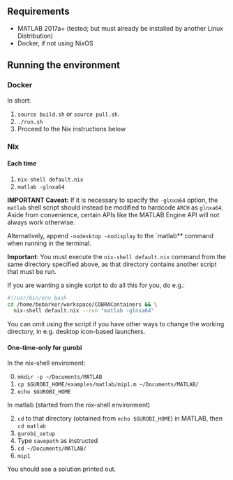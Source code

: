 ## Requirements

* MATLAB 2017a+ (tested; but must already be installed by another Linux Distribution)
* Docker, if not using NixOS


## Running the environment

### Docker

In short:

1. `source build.sh` or `source pull.sh`.
2. `./run.sh`
3. Proceed to the Nix instructions below

### Nix

#### Each time

1. `nix-shell default.nix`
2. `matlab -glnxa64`

**IMPORTANT Caveat:** If it is necessary to specify the `-glnxa64` option,
the `matlab` shell script should instead be modified to hardcode `ARCH` as
`glnxa64`. Aside from convenience, certain APIs like the MATLAB Engine API
will not always work otherwise.

Alternatively, append `-nodesktop -nodisplay` to the `matlab** command
when running in the terminal.

**Important**: You must execute the `nix-shell default.nix` command
from the same directory specified above, as that directory
contains another script that must be run.

If you are wanting a single script to do all this for you, do e.g.:

```bash
#!/usr/bin/env bash
cd /home/bebarker/workspace/COBRAContainers && \
  nix-shell default.nix --run "matlab -glnxa64"
```

You can omit using the script if you have other ways to change the working
directory, in e.g. desktop icon-based launchers.

#### One-time-only for gurobi

In the nix-shell enviroment:

0. `mkdir -p ~/Documents/MATLAB`
1. `cp $GUROBI_HOME/examples/matlab/mip1.m ~/Documents/MATLAB/`
2. `echo $GUROBI_HOME`

In matlab (started from the nix-shell environment)

2. `cd` to that directory (obtained from  `echo $GUROBI_HOME`) in MATLAB, then `cd matlab`
3. `gurobi_setup`
4. Type `savepath` as instructed
5. `cd ~/Documents/MATLAB/`
6. `mip1`

You should see a solution printed out.


